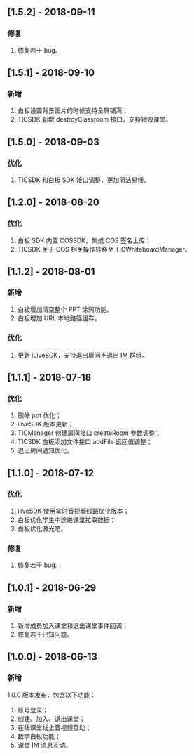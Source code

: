 ## [1.5.2] - 2018-09-11
### 修复
1. 修复若干 bug。


## [1.5.1] - 2018-09-10
### 新增
1. 白板设置背景图片的时候支持全屏铺满；
2. TICSDK 新增 destroyClassroom 接口，支持销毁课堂。
 

## [1.5.0] - 2018-09-03
### 优化
1. TICSDK 和白板 SDK 接口调整，更加简洁易懂。


## [1.2.0] - 2018-08-20
### 优化
1. 白板 SDK 内置 COSSDK，集成 COS 签名上传；
2. TICSDK 关于 COS 相关操作转移至 TICWhiteboardManager。


## [1.1.2] - 2018-08-01
### 新增
1. 白板增加清空整个 PPT 涂鸦功能。
2. 白板增加 URL 本地路径缓存。

### 优化
1. 更新 iLiveSDK，支持退出房间不退出 IM 群组。


## [1.1.1] - 2018-07-18
### 优化
1. 删除 ppt 优化；
2. iliveSDK 版本更新；
3. TICManager 创建房间接口 createRoom 参数调整；
3. TICSDK 白板添加文件接口 addFile 返回值调整；
4. 退出房间通知优化。


## [1.1.0] - 2018-07-12
### 优化
1. iliveSDK 使用实时音视频线路优化版本；
2. 白板优化学生中途进课堂拉取数据；
3. 白板优化激光笔。

### 修复
1. 修复若干 bug。

## [1.0.1] - 2018-06-29
### 新增
1. 新增成员加入课堂和退出课堂事件回调；
2. 修复若干已知问题。

## [1.0.0] - 2018-06-13
### 新增
1.0.0 版本发布，包含以下功能：

1. 账号登录；
2. 创建、加入、退出课堂；
3. 在线课堂线上音视频互动；
4. 数字白板功能；
5. 课堂 IM 消息互动。



